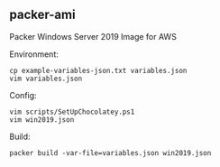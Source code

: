 ## packer-ami
Packer Windows Server 2019 Image for AWS

Environment:
```
cp example-variables-json.txt variables.json
vim variables.json
```

Config:
```
vim scripts/SetUpChocolatey.ps1
vim win2019.json
```

Build:
```
packer build -var-file=variables.json win2019.json
```

